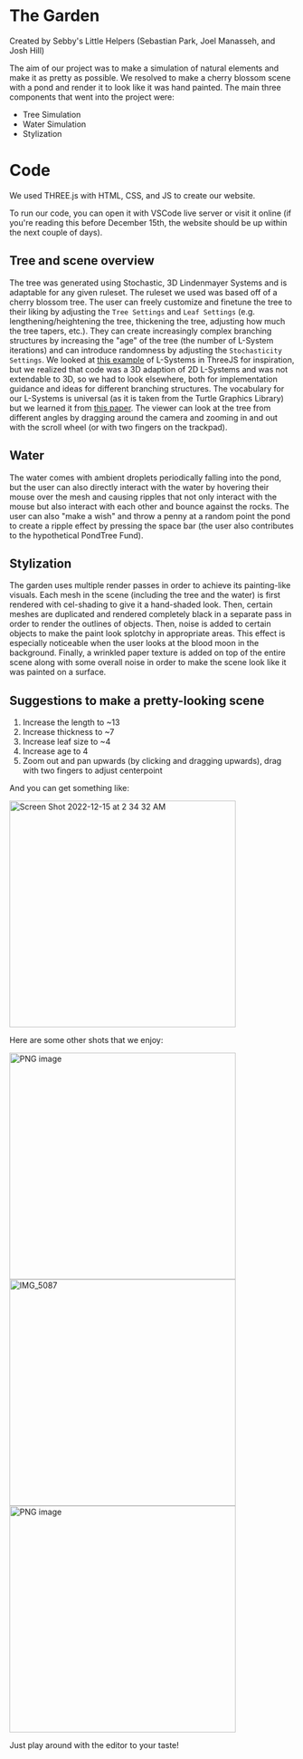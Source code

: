 # The Garden
Created by Sebby's Little Helpers (Sebastian Park, Joel Manasseh, and Josh Hill)

The aim of our project was to make a simulation of natural elements and make it as pretty as possible. We resolved to make a cherry blossom scene with a pond and render it to look like it was hand painted. The main three components that went into the project were:

- Tree Simulation
- Water Simulation
- Stylization

# Code
We used THREE.js with HTML, CSS, and JS to create our website. 

To run our code, you can open it with VSCode live server or visit it online (if you're reading this before December 15th, the website should be up within the next couple of days).

## Tree and scene overview
The tree was generated using Stochastic, 3D Lindenmayer Systems and is adaptable for any given ruleset. The ruleset we used was based off of a cherry blossom tree. The user can freely customize and finetune the tree to their liking by adjusting the `Tree Settings` and `Leaf Settings` (e.g. lengthening/heightening the tree, thickening the tree, adjusting how much the tree tapers, etc.). They can create increasingly complex branching structures by increasing the "age" of the tree (the number of L-System iterations) and can introduce randomness by adjusting the `Stochasticity Settings`. We looked at [this example](https://codepen.io/mikkamikka/pen/DrdzVK) of L-Systems in ThreeJS for inspiration, but we realized that code was a 3D adaption of 2D L-Systems and was not extendable to 3D, so we had to look elsewhere, both for implementation guidance and ideas for different branching structures. The vocabulary for our L-Systems is universal (as it is taken from the Turtle Graphics Library) but we learned it from [this paper](https://www.bioquest.org/products/files/13157_Real-time%203D%20Plant%20Structure%20Modeling%20by%20L-System.pdf). The viewer can look at the tree from different angles by dragging around the camera and zooming in and out with the scroll wheel (or with two fingers on the trackpad). 

## Water
The water comes with ambient droplets periodically falling into the pond, but the user can also directly interact with the water by hovering their mouse over the mesh and causing ripples that not only interact with the mouse but also interact with each other and bounce against the rocks. The user can also "make a wish" and throw a penny at a random point the pond to create a ripple effect by pressing the space bar (the user also contributes to the hypothetical PondTree Fund). 

## Stylization
The garden uses multiple render passes in order to achieve its painting-like visuals. Each mesh in the scene (including the tree and the water) is first rendered with cel-shading to give it a hand-shaded look. Then, certain meshes are duplicated and rendered completely black in a separate pass in order to render the outlines of objects. Then, noise is added to certain objects to make the paint look splotchy in appropriate areas. This effect is especially noticeable when the user looks at the blood moon in the background. Finally, a wrinkled paper texture is added on top of the entire scene along with some overall noise in order to make the scene look like it was painted on a surface. 

## Suggestions to make a pretty-looking scene
1. Increase the length to ~13
2. Increase thickness to ~7
3. Increase leaf size to ~4
4. Increase age to 4
5. Zoom out and pan upwards (by clicking and dragging upwards), drag with two fingers to adjust centerpoint

And you can get something like:

<img width="400" alt="Screen Shot 2022-12-15 at 2 34 32 AM" src="https://user-images.githubusercontent.com/51029066/207800156-b6a0814b-7214-41f0-a3e9-4b8cc6f6827a.png">

Here are some other shots that we enjoy:

<img width="400" alt="PNG image" src="https://user-images.githubusercontent.com/51029066/207800265-a964a5fd-f5df-4b67-9cf7-029ee9f0200f.png">

<img width="400" alt="IMG_5087" src="https://user-images.githubusercontent.com/51029066/207800314-aa00fa36-2d63-43ef-b199-38b053ab3c0c.png">

<img width="400" alt="PNG image" src="https://user-images.githubusercontent.com/51029066/207800424-c0d58e02-d40a-4a5b-8823-0db1d34108b8.png">


Just play around with the editor to your taste!
